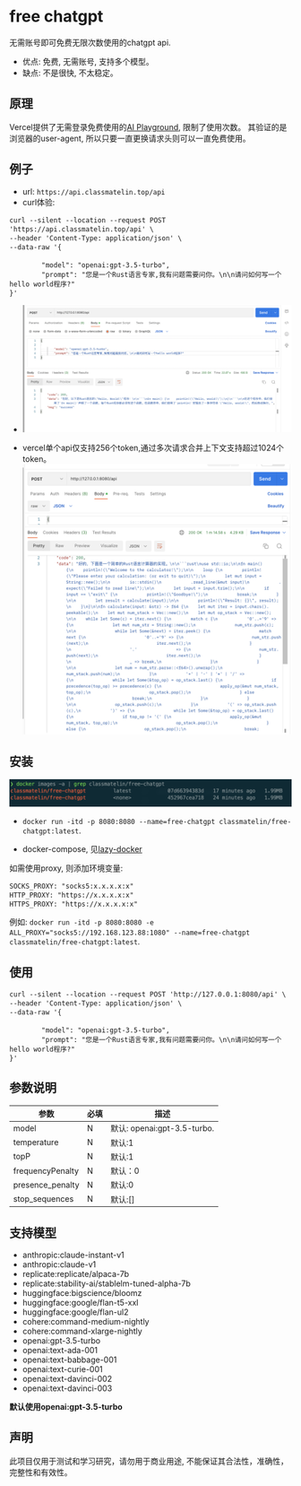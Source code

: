 # free chatgpt

无需账号即可免费无限次数使用的chatgpt api.
- 优点: 免费, 无需账号, 支持多个模型。
- 缺点: 不是很快, 不太稳定。

## 原理
Vercel提供了无需登录免费使用的[AI Playground](https://play.vercel.ai), 限制了使用次数。
其验证的是浏览器的user-agent, 所以只要一直更换请求头则可以一直免费使用。

## 例子

- url: `https://api.classmatelin.top/api`
- curl体验: 
```
curl --silent --location --request POST 'https://api.classmatelin.top/api' \
--header 'Content-Type: application/json' \
--data-raw '{
 
        "model": "openai:gpt-3.5-turbo",
        "prompt": "您是一个Rust语言专家,我有问题需要问你。\n\n请问如何写一个hello world程序?"
}'
```


- ![usage](./images/usage.png)

- vercel单个api仅支持256个token,通过多次请求合并上下文支持超过1024个token。
![usage2](./images/usage2.png)
## 安装

![images](./images/images.png)

- `docker run -itd -p 8080:8080 --name=free-chatgpt classmatelin/free-chatgpt:latest`.

- docker-compose, 见[lazy-docker](https://github.com/ClassmateLin/lazy-docker)

如需使用proxy, 则添加环境变量:
```
SOCKS_PROXY: "socks5:x.x.x.x:x"
HTTP_PROXY: "https://x.x.x.x:x"
HTTPS_PROXY: "https://x.x.x.x:x"
```
例如: `docker run -itd -p 8080:8080 -e ALL_PROXY="socks5://192.168.123.88:1080" --name=free-chatgpt classmatelin/free-chatgpt:latest`.
## 使用

```
curl --silent --location --request POST 'http://127.0.0.1:8080/api' \
--header 'Content-Type: application/json' \
--data-raw '{
 
        "model": "openai:gpt-3.5-turbo",
        "prompt": "您是一个Rust语言专家,我有问题需要问你。\n\n请问如何写一个hello world程序?"
}'
```

## 参数说明

|参数|必填|描述|
|--|--|---|
|model|N|默认: openai:gpt-3.5-turbo.|
|temperature|N|默认:1|
|topP|N|默认:1|
|frequencyPenalty|N|默认：0|
|presence_penalty|N|默认:0|
|stop_sequences|N|默认:[]|

## 支持模型

- anthropic:claude-instant-v1
- anthropic:claude-v1
- replicate:replicate/alpaca-7b
- replicate:stability-ai/stablelm-tuned-alpha-7b
- huggingface:bigscience/bloomz
- huggingface:google/flan-t5-xxl
- huggingface:google/flan-ul2
- cohere:command-medium-nightly
- cohere:command-xlarge-nightly
- openai:gpt-3.5-turbo
- openai:text-ada-001
- openai:text-babbage-001
- openai:text-curie-001
- openai:text-davinci-002
- openai:text-davinci-003


**默认使用openai:gpt-3.5-turbo**


## 声明

此项目仅用于测试和学习研究，请勿用于商业用途, 不能保证其合法性，准确性，完整性和有效性。